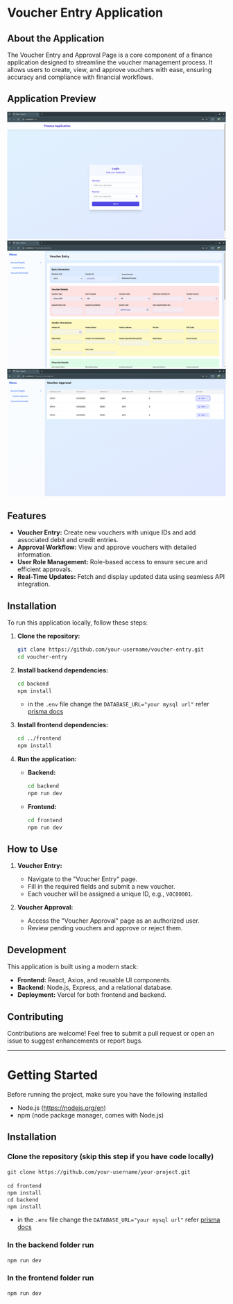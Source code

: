 # Voucher Entry Application

## About the Application
The Voucher Entry and Approval Page is a core component of a finance application designed to streamline the voucher management process. It allows users to create, view, and approve vouchers with ease, ensuring accuracy and compliance with financial workflows.

## Application Preview
![Login](./frontend/src/assets/login.png)  
![Voucher Entry](./frontend/src/assets/voucherentry.png)
![Voucher Approval](./frontend/src/assets/voucherapproval.png)

## Features
- **Voucher Entry:** Create new vouchers with unique IDs and add associated debit and credit entries.  
- **Approval Workflow:** View and approve vouchers with detailed information.  
- **User Role Management:** Role-based access to ensure secure and efficient approvals.  
- **Real-Time Updates:** Fetch and display updated data using seamless API integration.

## Installation
To run this application locally, follow these steps:

1. **Clone the repository:**
    ```bash
    git clone https://github.com/your-username/voucher-entry.git
    cd voucher-entry
    ```

2. **Install backend dependencies:**
    ```bash
    cd backend
    npm install
    ```
     - in the `.env` file change the `DATABASE_URL="your mysql url"` refer [prisma docs](https://www.prisma.io/docs/orm/overview/databases/sql-server)

3. **Install frontend dependencies:**
    ```bash
    cd ../frontend
    npm install
    ```

4. **Run the application:**
    - **Backend:**  
        ```bash
        cd backend
        npm run dev
        ```
    - **Frontend:**  
        ```bash
        cd frontend
        npm run dev
        ```

## How to Use
1. **Voucher Entry:**
   - Navigate to the "Voucher Entry" page.
   - Fill in the required fields and submit a new voucher.
   - Each voucher will be assigned a unique ID, e.g., `VOC00001`.

2. **Voucher Approval:**
   - Access the "Voucher Approval" page as an authorized user.
   - Review pending vouchers and approve or reject them.

## Development
This application is built using a modern stack:
- **Frontend:** React, Axios, and reusable UI components.
- **Backend:** Node.js, Express, and a relational database.
- **Deployment:** Vercel for both frontend and backend.

## Contributing
Contributions are welcome! Feel free to submit a pull request or open an issue to suggest enhancements or report bugs.

---




# Getting Started
Before running the project, make sure you have the following installed

 - Node.js (https://nodejs.org/en)
 - npm (node package manager, comes with Node.js)
 
 ## Installation
 ### Clone the repository (skip this step if you have code locally)

```
git clone https://github.com/your-username/your-project.git

cd frontend
npm install
cd backend
npm install
```

 - in the `.env` file change the `DATABASE_URL="your mysql url"` refer [prisma docs](https://www.prisma.io/docs/orm/overview/databases/sql-server)
 
 ### In the backend folder run
 `npm run dev`
 
 ### In the frontend folder run
 `npm run dev`



 







